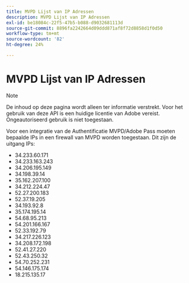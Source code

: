 ```yaml
---
title: MVPD Lijst van IP Adressen
description: MVPD Lijst van IP Adressen
exl-id: be18084c-22f5-47b5-b088-d9032681113d
source-git-commit: 8896fa2242664d09ddd871af8f72d8858d1f0d50
workflow-type: tm+mt
source-wordcount: '82'
ht-degree: 24%

---
```


# MVPD Lijst van IP Adressen

>[!NOTE]
>
>De inhoud op deze pagina wordt alleen ter informatie verstrekt. Voor het gebruik van deze API is een huidige licentie van Adobe vereist. Ongeautoriseerd gebruik is niet toegestaan.

Voor een integratie van de Authentificatie MVPD/Adobe Pass moeten bepaalde IPs in een firewall van MVPD worden toegestaan. Dit zijn de uitgang IPs:

* 34.233.60.171
* 34.233.163.243
* 34.206.195.149
* 34.198.39.14
* 35.162.207.100
* 34.212.224.47
* 52.27.200.183
* 52.37.19.205
* 34.193.92.8
* 35.174.195.14
* 54.68.95.213
* 54.201.166.167
* 52.33.192.79
* 34.217.226.123
* 34.208.172.198
* 52.41.27.220
* 52.43.250.32
* 54.70.252.231
* 54.146.175.174
* 18.215.135.17
